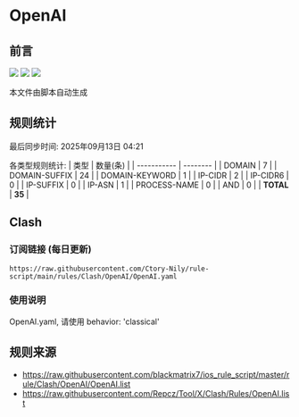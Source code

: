 # OpenAI

## 前言
![](https://img.shields.io/badge/%E4%B8%8B%E8%BD%BD%E8%A7%84%E5%88%99-%E5%90%88%E5%B9%B6%E8%A7%84%E5%88%99-blue) ![](https://img.shields.io/badge/%E7%BB%9F%E8%AE%A1%E6%95%B0%E9%87%8F-green) ![](https://img.shields.io/badge/%E7%94%9F%E6%88%90%E8%AE%A2%E9%98%85-8A2BE2)

本文件由脚本自动生成

## 规则统计
最后同步时间: 2025年09月13日 04:21

各类型规则统计:
| 类型        | 数量(条) |
| ----------- | -------- |
| DOMAIN       | 7        | 
| DOMAIN-SUFFIX | 24       | 
| DOMAIN-KEYWORD | 1        | 
| IP-CIDR      | 2        | 
| IP-CIDR6     | 0        | 
| IP-SUFFIX    | 0        | 
| IP-ASN       | 1        | 
| PROCESS-NAME | 0        | 
| AND          | 0        | 
| **TOTAL** | **35** | 
## Clash

### 订阅链接 (每日更新)
```
https://raw.githubusercontent.com/Ctory-Nily/rule-script/main/rules/Clash/OpenAI/OpenAI.yaml
```

### 使用说明
OpenAI.yaml, 请使用 behavior: 'classical'

## 规则来源
- https://raw.githubusercontent.com/blackmatrix7/ios_rule_script/master/rule/Clash/OpenAI/OpenAI.list 
- https://raw.githubusercontent.com/Repcz/Tool/X/Clash/Rules/OpenAI.list 

